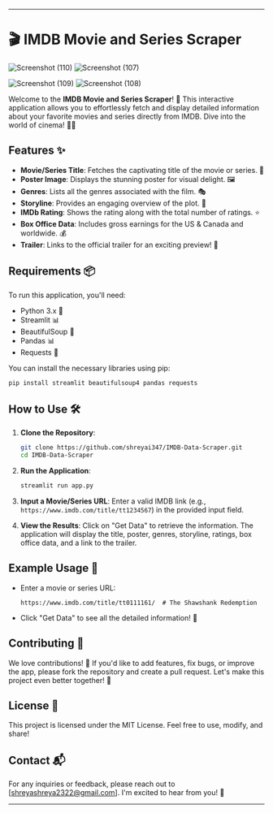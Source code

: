 

---

# 🎬 IMDB Movie and Series Scraper
![Screenshot (110)](https://github.com/user-attachments/assets/c487ee3f-6295-477a-ab16-59b0e8c2cb69)
![Screenshot (107)](https://github.com/user-attachments/assets/c90b09ef-4416-434b-9cf9-01ae54b0a4e7)

![Screenshot (109)](https://github.com/user-attachments/assets/2deedbbf-14d4-46ed-a652-89a144f5140d)
![Screenshot (108)](https://github.com/user-attachments/assets/6aa79755-98ec-4f79-997d-3f7ae0d33f28)




Welcome to the **IMDB Movie and Series Scraper**! 🌟 This interactive application allows you to effortlessly fetch and display detailed information about your favorite movies and series directly from IMDB. Dive into the world of cinema! 🍿✨

## Features ✨

- **Movie/Series Title**: Fetches the captivating title of the movie or series. 🎥
- **Poster Image**: Displays the stunning poster for visual delight. 🖼️
- **Genres**: Lists all the genres associated with the film. 🎭
- **Storyline**: Provides an engaging overview of the plot. 📖
- **IMDb Rating**: Shows the rating along with the total number of ratings. ⭐
- **Box Office Data**: Includes gross earnings for the US & Canada and worldwide. 💰
- **Trailer**: Links to the official trailer for an exciting preview! 🎉

## Requirements 📦

To run this application, you'll need:

- Python 3.x 🐍
- Streamlit 📊
- BeautifulSoup 🍜
- Pandas 📊
- Requests 📡

You can install the necessary libraries using pip:

```bash
pip install streamlit beautifulsoup4 pandas requests
```

## How to Use 🛠️

1. **Clone the Repository**: 
   ```bash
   git clone https://github.com/shreyai347/IMDB-Data-Scraper.git
   cd IMDB-Data-Scraper
   ```

2. **Run the Application**:
   ```bash
   streamlit run app.py
   ```

3. **Input a Movie/Series URL**:
   Enter a valid IMDB link (e.g., `https://www.imdb.com/title/tt1234567`) in the provided input field.

4. **View the Results**:
   Click on "Get Data" to retrieve the information. The application will display the title, poster, genres, storyline, ratings, box office data, and a link to the trailer.

## Example Usage 🎥

- Enter a movie or series URL:
  ```
  https://www.imdb.com/title/tt0111161/  # The Shawshank Redemption
  ```

- Click "Get Data" to see all the detailed information! 🎉

## Contributing 🤝

We love contributions! 🌈 If you'd like to add features, fix bugs, or improve the app, please fork the repository and create a pull request. Let's make this project even better together! 🚀

## License 📜

This project is licensed under the MIT License. Feel free to use, modify, and share!

## Contact 📬

For any inquiries or feedback, please reach out to [shreyashreya2322@gmail.com]. I'm excited to hear from you! 💌

---

